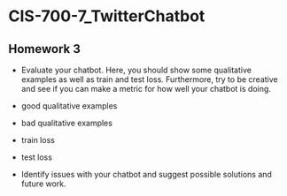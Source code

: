 # CIS-700-7_TwitterChatbot

## Homework 3

- Evaluate your chatbot. Here, you should show some qualitative examples as well as train and test loss. Furthermore, try to be creative and see if you can make a metric for how well your chatbot is doing.

- good qualitative examples
- bad qualitative examples
- train loss
- test loss

- Identify issues with your chatbot and suggest possible solutions and future work.
